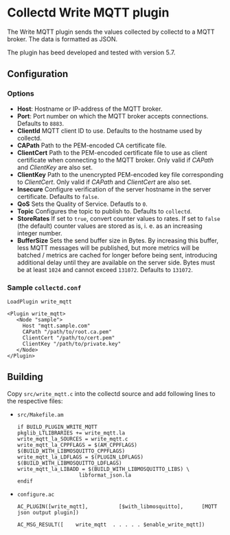 # Collectd Write MQTT plugin

The Write MQTT plugin sends the values collected by collectd to a MQTT broker. The data is formatted as JSON.

The plugin has beed developed and tested with version 5.7.

## Configuration

### Options

* **Host**: Hostname or IP-address of the MQTT broker.
* **Port**: Port number on which the MQTT broker accepts connections. Defaults to `8883`.
* **ClientId** MQTT client ID to use. Defaults to the hostname used by collectd.
* **CAPath** Path to the PEM-encoded CA certificate file.
* **ClientCert** Path to the PEM-encoded certificate file to use as client certificate when connecting to the MQTT broker. Only valid if *CAPath* and *ClientKey* are also set.
* **ClientKey** Path to the unencrypted PEM-encoded key file corresponding to *ClientCert*. Only valid if *CAPath* and *ClientCert* are also set.
* **Insecure** Configure verification of the server hostname in the server certificate. Defaults to `false`.
* **QoS** Sets the Quality of Service. Defautls to `0`.
* **Topic** Configures the topic to publish to. Defaults to `collectd`.
* **StoreRates** If set to `true`, convert counter values to rates. If set to `false` (the default) counter values are stored as is, i. e. as an increasing integer number.
* **BufferSize** Sets the send buffer size in Bytes. By increasing this buffer, less MQTT messages will be published, but more metrics will be batched / metrics are cached for longer before being sent, introducing additional delay until they are available on the server side. Bytes must be at least `1024` and cannot exceed `131072`. Defaults to `131072`.

### Sample `collectd.conf`

```
LoadPlugin write_mqtt

<Plugin write_mqtt>
   <Node "sample">
     Host "mqtt.sample.com"
     CAPath "/path/to/root.ca.pem"
     ClientCert "/path/to/cert.pem"
     ClientKey "/path/to/private.key"
   </Node>
</Plugin>
```
## Building

Copy `src/write_mqtt.c` into the collectd source and add following lines to the respective files:

* `src/Makefile.am`
    ```
    if BUILD_PLUGIN_WRITE_MQTT
    pkglib_LTLIBRARIES += write_mqtt.la
    write_mqtt_la_SOURCES = write_mqtt.c
    write_mqtt_la_CPPFLAGS = $(AM_CPPFLAGS) $(BUILD_WITH_LIBMOSQUITTO_CPPFLAGS)
    write_mqtt_la_LDFLAGS = $(PLUGIN_LDFLAGS) $(BUILD_WITH_LIBMOSQUITTO_LDFLAGS)
    write_mqtt_la_LIBADD = $(BUILD_WITH_LIBMOSQUITTO_LIBS) \
                        libformat_json.la
    endif
    ````
* `configure.ac`
    ```
    AC_PLUGIN([write_mqtt],          [$with_libmosquitto],      [MQTT json output plugin])
    ```
    ```
    AC_MSG_RESULT([    write_mqtt  . . . . . $enable_write_mqtt])
    ```